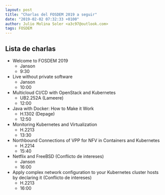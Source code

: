 ```yaml
---
layout: post
title: "Charlas del FOSDEM 2019 a seguir"
date: "2019-02-02 07:32:33 +0100"
author: Julio Molina Soler <a3c97@outlook.com>
tags: FOSDEM
---
```


## Lista de charlas

* Welcome to FOSDEM 2019
  - Janson
  - 9:30
* Live without private software
  - Janson
  - 10:00
* Multicloud CI/CD with OpenStack and Kubernetes
  - UB2.252A (Lameere)
  - 12:00
* Java with Docker: How to Make it Work
  - H.1302 (Depage)
  - 12:50
* Monitoring Kubernetes and Virtualization
  - H.2213
  - 13:30
* Northbound Connections of VPP for NFV in Containers and Kubernetes
  - H.2214
  - 15:40
* Netflix and FreeBSD (Conflicto de intereses)
  - Janson
  - 16:00
* Apply complex network configuration to your Kubernetes cluster hosts by declaring it (Conflicto de intereses)
  - H.2213
  - 16:00
